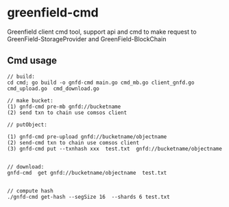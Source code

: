 # greenfield-cmd

Greenfield client cmd tool, support api and cmd to make request to GreenField-StorageProvider and GreenField-BlockChain

## Cmd usage

```
// build:
cd cmd; go build -o gnfd-cmd main.go cmd_mb.go client_gnfd.go   cmd_upload.go  cmd_download.go 
 
// make bucket:
(1) gnfd-cmd pre-mb gnfd://bucketname
(2) send txn to chain use comsos client
    
// putObject:
 
(1) gnfd-cmd pre-upload gnfd://bucketname/objectname
(2) send-cmd txn to chain use comsos client
(3) gnfd-cmd put --txnhash xxx  test.txt  gnfd://bucketname/objectname


// download:
gnfd-cmd  get gnfd://bucketname/objectname  test.txt  


// compute hash
./gnfd-cmd get-hash --segSize 16  --shards 6 test.txt  

```
